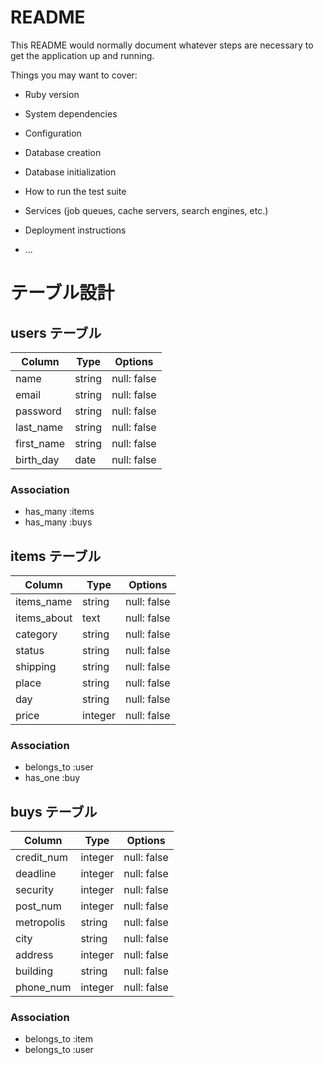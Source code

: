 # README

This README would normally document whatever steps are necessary to get the
application up and running.

Things you may want to cover:

* Ruby version

* System dependencies

* Configuration

* Database creation

* Database initialization

* How to run the test suite

* Services (job queues, cache servers, search engines, etc.)

* Deployment instructions

* ...

# テーブル設計

## users テーブル

| Column      | Type   | Options     |
| ----------- | ------ | ----------- |
| name        | string | null: false |
| email       | string | null: false |
| password    | string | null: false |
| last_name   | string | null: false |
| first_name  | string | null: false |
| birth_day   | date   | null: false |


### Association
- has_many :items
- has_many :buys

## items テーブル
| Column      | Type    | Options     |
| ----------- | ------- | ----------- |
| items_name  | string  | null: false |
| items_about | text    | null: false |
| category    | string  | null: false |
| status      | string  | null: false |
| shipping    | string  | null: false |
| place       | string  | null: false |
| day         | string  | null: false |
| price       | integer | null: false |



### Association
- belongs_to :user
- has_one :buy

## buys テーブル

| Column     | Type     | Options     |
| ------     | -------- | ----------- |
| credit_num | integer  | null: false |
| deadline   | integer  | null: false |
| security   | integer  | null: false |
| post_num   | integer  | null: false |
| metropolis | string   | null: false |
| city       | string   | null: false |
| address    | integer  | null: false |
| building   | string   | null: false |
| phone_num  | integer  | null: false |


### Association
- belongs_to :item
- belongs_to :user